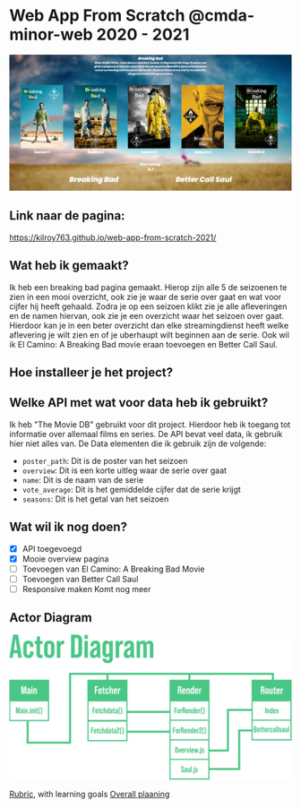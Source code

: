 # Web App From Scratch @cmda-minor-web 2020 - 2021
![Overview](https://github.com/kilroy763/web-app-from-scratch-2021/blob/master/docs/img/overview.jpg?raw=true)

## Link naar de pagina:
https://kilroy763.github.io/web-app-from-scratch-2021/

## Wat heb ik gemaakt?
Ik heb een breaking bad pagina gemaakt. Hierop zijn alle 5 de seizoenen te zien in een mooi overzicht, ook zie je waar de serie over gaat en wat voor cijfer hij heeft gehaald. Zodra je op een seizoen klikt zie je alle afleveringen en de namen hiervan, ook zie je een overzicht waar het seizoen over gaat. Hierdoor kan je in een beter overzicht dan elke streamingdienst heeft welke aflevering je wilt zien en of je uberhaupt wilt beginnen aan de serie. Ook wil ik El Camino: A Breaking Bad movie eraan toevoegen en Better Call Saul. 

## Hoe installeer je het project?

## Welke API met wat voor data  heb ik gebruikt?
Ik heb "The Movie DB" gebruikt voor dit project. Hierdoor heb ik toegang tot informatie over allemaal films en series. De API bevat veel data, ik gebruik hier niet alles van. De Data elementen die ik gebruik zijn de volgende:
- `poster_path`: Dit is de poster van het seizoen
- `overview`: Dit is een korte uitleg waar de serie over gaat
- `name`: Dit is de naam van de serie
- `vote_average`: Dit is het gemiddelde cijfer dat de serie krijgt
- `seasons`: Dit is het getal van het seizoen



## Wat wil ik nog doen?
- [x] API toegevoegd
- [x] Mooie overview pagina
- [ ] Toevoegen van El Camino: A Breaking Bad Movie
- [ ] Toevoegen van Better Call Saul
- [ ] Responsive maken
Komt nog meer

## Actor Diagram
![Actor Diagram](https://github.com/kilroy763/web-app-from-scratch-2021/blob/master/docs/img/actor%20diagram.jpg?raw=true)

[Rubric](https://docs.google.com/spreadsheets/d/1vJJ4EhIqkefWj1nWFp0Pnvy1Kld-S2V3qwZgC6XQO0c/edit?usp=sharing), with learning goals
[Overall plaaning](https://teams.microsoft.com/l/file/95EAEC95-4AB8-4E62-A810-2445969460B6?tenantId=0907bb1e-21fc-476f-8843-02d09ceb59a7&fileType=xlsx&objectUrl=https%3A%2F%2Ficthva.sharepoint.com%2Fsites%2FFDMCI_EDU__CMD20_21_Minor_Web_5i7j73jt%2FShared%20Documents%2F02%20-%20Web%20App%20From%20Scratch%2FWAFS%202021%20Planning.xlsx&baseUrl=https%3A%2F%2Ficthva.sharepoint.com%2Fsites%2FFDMCI_EDU__CMD20_21_Minor_Web_5i7j73jt&serviceName=teams&threadId=19:9bd8abc7b32c4e0196ddbaae12cf8e79@thread.tacv2&groupId=5d001f9a-0a4b-4768-92b1-0f1768328ba3)


<!-- Add a link to your live demo in Github Pages 🌐-->

<!-- ☝️ replace this description with a description of your own work -->

<!-- replace the code in the /docs folder with your own, so you can showcase your work with GitHub Pages 🌍 -->

<!-- Add a nice poster image here at the end of the week, showing off your shiny frontend 📸 -->

<!-- Maybe a table of contents here? 📚 -->

<!-- How about a section that describes how to install this project? 🤓 -->

<!-- ...but how does one use this project? What are its features 🤔 -->

<!-- What external data source is featured in your project and what are its properties 🌠 -->

<!-- Maybe a checklist of done stuff and stuff still on your wishlist? ✅ -->

<!-- How about a license here? 📜 (or is it a licence?) 🤷 -->
